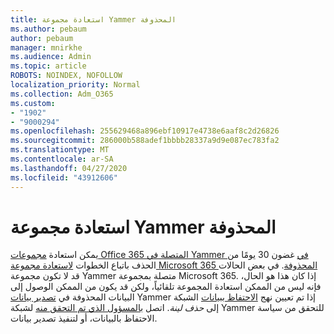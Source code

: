 ```yaml
---
title: استعادة مجموعة Yammer المحذوفة
ms.author: pebaum
author: pebaum
manager: mnirkhe
ms.audience: Admin
ms.topic: article
ROBOTS: NOINDEX, NOFOLLOW
localization_priority: Normal
ms.collection: Adm_O365
ms.custom:
- "1902"
- "9000294"
ms.openlocfilehash: 255629468a896ebf10917e4738e6aaf8c2d26826
ms.sourcegitcommit: 286000b588adef1bbbb28337a9d9e087ec783fa2
ms.translationtype: MT
ms.contentlocale: ar-SA
ms.lasthandoff: 04/27/2020
ms.locfileid: "43912606"
---
```

# <a name="restore-a-deleted-yammer-group"></a>استعادة مجموعة Yammer المحذوفة

يمكن استعادة [مجموعات Office 365 المتصلة في Yammer في](https://docs.microsoft.com/yammer/manage-yammer-groups/yammer-and-office-365-groups) غضون 30 يومًا من الحذف باتباع الخطوات [لاستعادة مجموعة Microsoft 365 المحذوفة](https://docs.microsoft.com/office365/admin/create-groups/restore-deleted-group).
في بعض الحالات قد لا تكون مجموعة Yammer متصلة بمجموعة Microsoft 365. إذا كان هذا هو الحال، فإنه ليس من الممكن استعادة المجموعة تلقائياً، ولكن قد يكون من الممكن الوصول إلى البيانات المحذوفة في [تصدير بيانات](https://docs.microsoft.com/yammer/manage-security-and-compliance/export-yammer-enterprise-data) Yammer إذا تم تعيين نهج [الاحتفاظ ببيانات](https://docs.microsoft.com/yammer/manage-security-and-compliance/manage-data-compliance) الشبكة إلى *حذف لينة*. اتصل [بالمسؤول الذي تم التحقق منه](https://docs.microsoft.com/yammer/manage-yammer-users/manage-yammer-admins) لشبكة Yammer للتحقق من سياسة الاحتفاظ بالبيانات، أو لتنفيذ تصدير بيانات.
